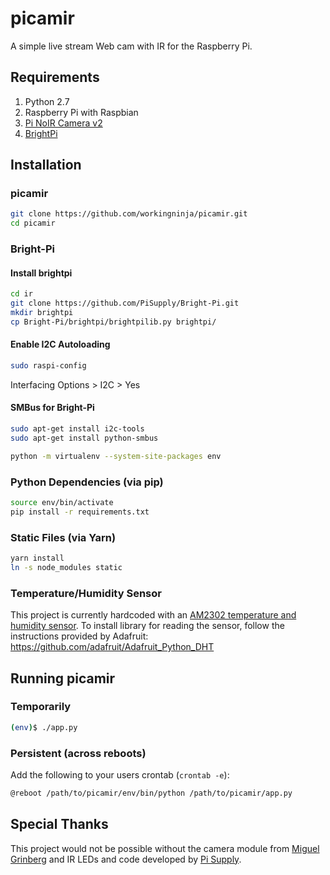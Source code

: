 # picamir

A simple live stream Web cam with IR for the Raspberry Pi.

## Requirements

1. Python 2.7
2. Raspberry Pi with Raspbian
3. [Pi NoIR Camera v2](https://www.raspberrypi.org/products/pi-noir-camera-v2/)
4. [BrightPi](https://uk.pi-supply.com/products/bright-pi-bright-white-ir-camera-light-raspberry-pi)

## Installation

### picamir

```bash
git clone https://github.com/workingninja/picamir.git
cd picamir
```

### Bright-Pi

#### Install brightpi

```bash
cd ir
git clone https://github.com/PiSupply/Bright-Pi.git
mkdir brightpi
cp Bright-Pi/brightpi/brightpilib.py brightpi/
```

#### Enable I2C Autoloading

```bash
sudo raspi-config
```

Interfacing Options > I2C > Yes

#### SMBus for Bright-Pi

```bash
sudo apt-get install i2c-tools
sudo apt-get install python-smbus
```

```bash
python -m virtualenv --system-site-packages env
```

### Python Dependencies (via pip)

```bash
source env/bin/activate
pip install -r requirements.txt
```

### Static Files (via Yarn)

```bash
yarn install
ln -s node_modules static
```

### Temperature/Humidity Sensor

This project is currently hardcoded with an [AM2302 temperature and humidity sensor](https://www.adafruit.com/product/393). To install library for reading the sensor, follow the instructions provided by Adafruit: https://github.com/adafruit/Adafruit_Python_DHT

## Running picamir

### Temporarily

```bash
(env)$ ./app.py
```

### Persistent (across reboots)

Add the following to your users crontab (`crontab -e`):

```bash
@reboot /path/to/picamir/env/bin/python /path/to/picamir/app.py
```

## Special Thanks

This project would not be possible without the camera module from [Miguel Grinberg](https://github.com/miguelgrinberg/flask-video-streaming) and IR LEDs and code developed by [Pi Supply](https://uk.pi-supply.com/products/bright-pi-bright-white-ir-camera-light-raspberry-pi).
